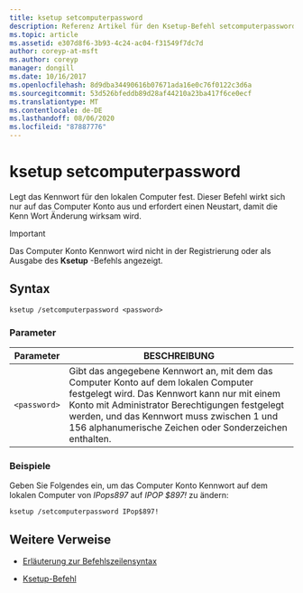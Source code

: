 ```yaml
---
title: ksetup setcomputerpassword
description: Referenz Artikel für den Ksetup-Befehl setcomputerpassword, mit dem das Kennwort für den lokalen Computer festgelegt wird.
ms.topic: article
ms.assetid: e307d8f6-3b93-4c24-ac04-f31549f7dc7d
author: coreyp-at-msft
ms.author: coreyp
manager: dongill
ms.date: 10/16/2017
ms.openlocfilehash: 8d9dba34490616b07671ada16e0c76f0122c3d6a
ms.sourcegitcommit: 53d526bfeddb89d28af44210a23ba417f6ce0ecf
ms.translationtype: MT
ms.contentlocale: de-DE
ms.lasthandoff: 08/06/2020
ms.locfileid: "87887776"
---
```

# <a name="ksetup-setcomputerpassword"></a>ksetup setcomputerpassword

Legt das Kennwort für den lokalen Computer fest. Dieser Befehl wirkt sich nur auf das Computer Konto aus und erfordert einen Neustart, damit die Kenn Wort Änderung wirksam wird.

> [!IMPORTANT]
> Das Computer Konto Kennwort wird nicht in der Registrierung oder als Ausgabe des **Ksetup** -Befehls angezeigt.

## <a name="syntax"></a>Syntax

```
ksetup /setcomputerpassword <password>
```

### <a name="parameters"></a>Parameter

| Parameter | BESCHREIBUNG |
| --------- | ----------- |
| `<password>` | Gibt das angegebene Kennwort an, mit dem das Computer Konto auf dem lokalen Computer festgelegt wird. Das Kennwort kann nur mit einem Konto mit Administrator Berechtigungen festgelegt werden, und das Kennwort muss zwischen 1 und 156 alphanumerische Zeichen oder Sonderzeichen enthalten. |

### <a name="examples"></a>Beispiele

Geben Sie Folgendes ein, um das Computer Konto Kennwort auf dem lokalen Computer von *IPops897* auf *IPOP $897!* zu ändern:

```
ksetup /setcomputerpassword IPop$897!
```

## <a name="additional-references"></a>Weitere Verweise

- [Erläuterung zur Befehlszeilensyntax](command-line-syntax-key.md)

- [Ksetup-Befehl](ksetup.md)

